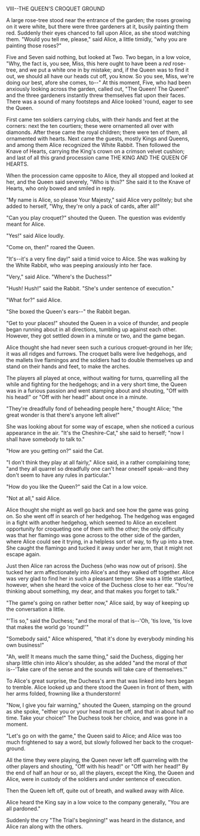 VIII--THE QUEEN'S CROQUET GROUND


A large rose-tree stood near the entrance of the garden; the roses
growing on it were white, but there were three gardeners at it, busily
painting them red. Suddenly their eyes chanced to fall upon Alice, as
she stood watching them. "Would you tell me, please," said Alice, a
little timidly, "why you are painting those roses?"

Five and Seven said nothing, but looked at Two. Two began, in a low
voice, "Why, the fact is, you see, Miss, this here ought to have been a
_red_ rose-tree, and we put a white one in by mistake; and, if the Queen
was to find it out, we should all have our heads cut off, you know. So
you see, Miss, we're doing our best, afore she comes, to--" At this
moment, Five, who had been anxiously looking across the garden, called
out, "The Queen! The Queen!" and the three gardeners instantly threw
themselves flat upon their faces. There was a sound of many footsteps
and Alice looked 'round, eager to see the Queen.

First came ten soldiers carrying clubs, with their hands and feet at the
corners: next the ten courtiers; these were ornamented all over with
diamonds. After these came the royal children; there were ten of them,
all ornamented with hearts. Next came the guests, mostly Kings and
Queens, and among them Alice recognized the White Rabbit. Then followed
the Knave of Hearts, carrying the King's crown on a crimson velvet
cushion; and last of all this grand procession came THE KING AND THE
QUEEN OF HEARTS.

When the procession came opposite to Alice, they all stopped and looked
at her, and the Queen said severely, "Who is this?" She said it to the
Knave of Hearts, who only bowed and smiled in reply.

"My name is Alice, so please Your Majesty," said Alice very politely;
but she added to herself, "Why, they're only a pack of cards, after
all!"

"Can you play croquet?" shouted the Queen. The question was evidently
meant for Alice.

"Yes!" said Alice loudly.

"Come on, then!" roared the Queen.

"It's--it's a very fine day!" said a timid voice to Alice. She was
walking by the White Rabbit, who was peeping anxiously into her face.

"Very," said Alice. "Where's the Duchess?"

"Hush! Hush!" said the Rabbit. "She's under sentence of execution."

"What for?" said Alice.

"She boxed the Queen's ears--" the Rabbit began.

"Get to your places!" shouted the Queen in a voice of thunder, and
people began running about in all directions, tumbling up against each
other. However, they got settled down in a minute or two, and the game
began.

Alice thought she had never seen such a curious croquet-ground in her
life; it was all ridges and furrows. The croquet balls were live
hedgehogs, and the mallets live flamingos and the soldiers had to double
themselves up and stand on their hands and feet, to make the arches.

The players all played at once, without waiting for turns, quarrelling
all the while and fighting for the hedgehogs; and in a very short time,
the Queen was in a furious passion and went stamping about and shouting,
"Off with his head!" or "Off with her head!" about once in a minute.

"They're dreadfully fond of beheading people here," thought Alice; "the
great wonder is that there's anyone left alive!"

She was looking about for some way of escape, when she noticed a curious
appearance in the air. "It's the Cheshire-Cat," she said to herself;
"now I shall have somebody to talk to."

"How are you getting on?" said the Cat.

"I don't think they play at all fairly," Alice said, in a rather
complaining tone; "and they all quarrel so dreadfully one can't hear
oneself speak--and they don't seem to have any rules in particular."

"How do you like the Queen?" said the Cat in a low voice.

"Not at all," said Alice.



Alice thought she might as well go back and see how the game was going
on. So she went off in search of her hedgehog. The hedgehog was engaged
in a fight with another hedgehog, which seemed to Alice an excellent
opportunity for croqueting one of them with the other; the only
difficulty was that her flamingo was gone across to the other side of
the garden, where Alice could see it trying, in a helpless sort of way,
to fly up into a tree. She caught the flamingo and tucked it away under
her arm, that it might not escape again.

Just then Alice ran across the Duchess (who was now out of prison). She
tucked her arm affectionately into Alice's and they walked off together.
Alice was very glad to find her in such a pleasant temper. She was a
little startled, however, when she heard the voice of the Duchess close
to her ear. "You're thinking about something, my dear, and that makes
you forget to talk."

"The game's going on rather better now," Alice said, by way of keeping
up the conversation a little.

"'Tis so," said the Duchess; "and the moral of that is--'Oh, 'tis love,
'tis love that makes the world go 'round!'"

"Somebody said," Alice whispered, "that it's done by everybody minding
his own business!"

"Ah, well! It means much the same thing," said the Duchess, digging her
sharp little chin into Alice's shoulder, as she added "and the moral of
_that_ is--'Take care of the sense and the sounds will take care of
themselves.'"

To Alice's great surprise, the Duchess's arm that was linked into hers
began to tremble. Alice looked up and there stood the Queen in front of
them, with her arms folded, frowning like a thunderstorm!

"Now, I give you fair warning," shouted the Queen, stamping on the
ground as she spoke, "either you or your head must be off, and that in
about half no time. Take your choice!" The Duchess took her choice, and
was gone in a moment.

"Let's go on with the game," the Queen said to Alice; and Alice was too
much frightened to say a word, but slowly followed her back to the
croquet-ground.

All the time they were playing, the Queen never left off quarreling with
the other players and shouting, "Off with his head!" or "Off with her
head!" By the end of half an hour or so, all the players, except the
King, the Queen and Alice, were in custody of the soldiers and under
sentence of execution.

Then the Queen left off, quite out of breath, and walked away with
Alice.

Alice heard the King say in a low voice to the company generally, "You
are all pardoned."

Suddenly the cry "The Trial's beginning!" was heard in the distance, and
Alice ran along with the others.




